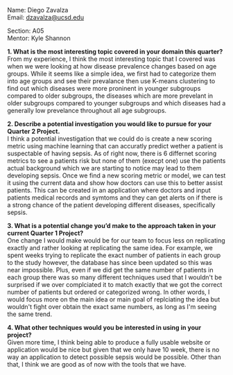 Name: Diego Zavalza<br> 
Email: dzavalza@ucsd.edu

Section: A05<br> 
Mentor: Kyle Shannon


**1. What is the most interesting topic covered in your domain this quarter?**<br> 
From my experience, I think the most interesting topic that I covered was when we were looking at how disease prevalence changes based on age groups. While it seems like a simple idea, we first had to categorize them into age groups and see their prevalance then use K-means clustering to find out which diseases were more proninent in younger subgroups compared to older subgroups, the diseases which are more prevelant in older subgroups compared to younger subgroups and which diseases had a generally low prevelance throughout all age subgroups.


**2. Describe a potential investigation you would like to pursue for your Quarter 2 Project.**<br> 
I think a potential investigation that we could do is create a new scoring metric using machine learning that can accuratly predict wether a patient is suspectable of having sepsis. As of right now, there is 6 differnet scoring metrics to see a patients risk but none of them (execpt one) use the patients actual background which we are starting to notice may lead to them developing sepsis. Once we find a new scoring metric or model, we can test it using the current data and show how doctors can use this to better assist patients. This can be created in an application where doctors and input patients medical records and symtoms and they can get alerts on if there is a strong chance of the patient developing different diseases, specifically sepsis. 


**3. What is a potential change you’d make to the approach taken in your current Quarter 1 Project?**<br> 
One change I would make would be for our team to focus less on replicating exactly and rather looking at replicating the same idea. For example, we spent weeks trying to replicate the exact number of patients in each group to the study however, the database has since been updated so this was near impossible. Plus, even if we did get the same number of patients in each group there was so many different techniques  used that I wouldn't be surprised if we over complciated it to match exactly that we got the correct number of patients but ordered or categorized wrong. In other words, I would focus more on the main idea or main goal of replciating the idea but wouldn't fight over obtain the exact same numbers, as long as I'm seeing the same trend.


**4. What other techniques would you be interested in using in your project?**<br> 
Given more time, I think being able to produce a fully usable website or application would be nice but given that we only have 10 week, there is no way an application to detect possible sepsis would be possible. Other than that, I think we are good as of now with the tools that we have.



